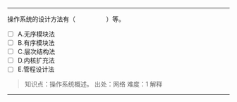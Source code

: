 ---
操作系统的设计方法有（　　　　　）等。
- [ ] A.无序模块法 
- [ ] B.有序模块法 
- [ ] C.层次结构法 
- [ ] D.内核扩充法 
- [ ] E.管程设计法

> 知识点：操作系统概述。
> 出处：网络
> 难度：1
> 解释

---
